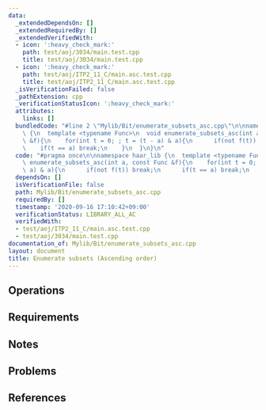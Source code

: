 ```yaml
---
data:
  _extendedDependsOn: []
  _extendedRequiredBy: []
  _extendedVerifiedWith:
  - icon: ':heavy_check_mark:'
    path: test/aoj/3034/main.test.cpp
    title: test/aoj/3034/main.test.cpp
  - icon: ':heavy_check_mark:'
    path: test/aoj/ITP2_11_C/main.asc.test.cpp
    title: test/aoj/ITP2_11_C/main.asc.test.cpp
  _isVerificationFailed: false
  _pathExtension: cpp
  _verificationStatusIcon: ':heavy_check_mark:'
  attributes:
    links: []
  bundledCode: "#line 2 \"Mylib/Bit/enumerate_subsets_asc.cpp\"\n\nnamespace haar_lib\
    \ {\n  template <typename Func>\n  void enumerate_subsets_asc(int a, const Func\
    \ &f){\n    for(int t = 0; ; t = (t - a) & a){\n      if(not f(t)) break;\n  \
    \    if(t == a) break;\n    }\n  }\n}\n"
  code: "#pragma once\n\nnamespace haar_lib {\n  template <typename Func>\n  void\
    \ enumerate_subsets_asc(int a, const Func &f){\n    for(int t = 0; ; t = (t -\
    \ a) & a){\n      if(not f(t)) break;\n      if(t == a) break;\n    }\n  }\n}\n"
  dependsOn: []
  isVerificationFile: false
  path: Mylib/Bit/enumerate_subsets_asc.cpp
  requiredBy: []
  timestamp: '2020-09-16 17:10:42+09:00'
  verificationStatus: LIBRARY_ALL_AC
  verifiedWith:
  - test/aoj/ITP2_11_C/main.asc.test.cpp
  - test/aoj/3034/main.test.cpp
documentation_of: Mylib/Bit/enumerate_subsets_asc.cpp
layout: document
title: Enumerate subsets (Ascending order)
---
```


## Operations

## Requirements

## Notes

## Problems

## References

